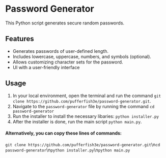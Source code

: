 # Password Generator

This Python script generates secure random passwords.

## Features

* Generates passwords of user-defined length.
* Includes lowercase, uppercase, numbers, and symbols (optional).
* Allows customizing character sets for the password.
* UI with a user-friendly interface

## Usage 
1. In your local environment, open the terminal and run the command `git clone https://github.com/pufferfish3e/password-generator.git`.
2. Navigate to the `password-generator` file by running the command `cd password-generator`
3. Run the installer to install the necessary libaries: `python installer.py`
4. After the installer is done, run the main script `python main.py`.

#### Alternatively, you can copy these lines of commands: 
`git clone https://github.com/pufferfish3e/password-generator.git`\n`cd password-generator`\n`python installer.py`\n`python main.py`

